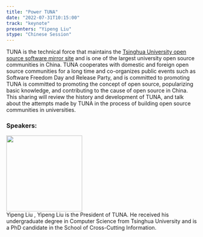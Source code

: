 ```yaml
---
title: "Power TUNA"
date: "2022-07-31T10:15:00" 
track: "keynote"
presenters: "Yipeng Liu"
stype: "Chinese Session"
---
```

TUNA is the technical force that maintains the [Tsinghua University open source software mirror site](https://mirrors.tuna.tsinghua.edu.cn) and is one of the largest university open source communities in China. TUNA cooperates with domestic and foreign open source communities for a long time and co-organizes public events such as Software Freedom Day and Release Party, and is committed to promoting TUNA is committed to promoting the concept of open source, popularizing basic knowledge, and contributing to the cause of open source in China. This sharing will review the history and development of TUNA, and talk about the attempts made by TUNA in the process of building open source communities in universities.


### Speakers: 
<img src="images/speaker/2024.png" width="200" />
<br>
Yipeng Liu ,
Yipeng Liu is the President of TUNA. He received his undergraduate degree in Computer Science from Tsinghua University and is a PhD candidate in the School of Cross-Cutting Information.